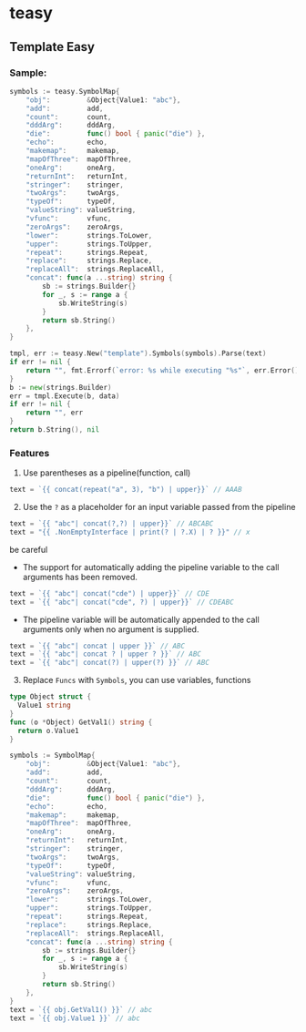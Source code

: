 # teasy
## Template Easy

### Sample:
```go
symbols := teasy.SymbolMap{
    "obj":         &Object{Value1: "abc"},
    "add":         add,
    "count":       count,
    "dddArg":      dddArg,
    "die":         func() bool { panic("die") },
    "echo":        echo,
    "makemap":     makemap,
    "mapOfThree":  mapOfThree,
    "oneArg":      oneArg,
    "returnInt":   returnInt,
    "stringer":    stringer,
    "twoArgs":     twoArgs,
    "typeOf":      typeOf,
    "valueString": valueString,
    "vfunc":       vfunc,
    "zeroArgs":    zeroArgs,
    "lower":       strings.ToLower,
    "upper":       strings.ToUpper,
    "repeat":      strings.Repeat,
    "replace":     strings.Replace,
    "replaceAll":  strings.ReplaceAll,
    "concat": func(a ...string) string {
        sb := strings.Builder{}
        for _, s := range a {
            sb.WriteString(s)
        }
        return sb.String()
    },
}

tmpl, err := teasy.New("template").Symbols(symbols).Parse(text)
if err != nil {
    return "", fmt.Errorf(`error: %s while executing "%s"`, err.Error(), tmpl.Name())
}
b := new(strings.Builder)
err = tmpl.Execute(b, data)
if err != nil {
    return "", err
}
return b.String(), nil

```
### Features

1. Use parentheses as a pipeline(function, call)
```go
text = `{{ concat(repeat("a", 3), "b") | upper}}` // AAAB
```
2. Use the `?` as a placeholder for an input variable passed from the pipeline
```go
text = `{{ "abc"| concat(?,?) | upper}}` // ABCABC
text = "{{ .NonEmptyInterface | print(? | ?.X) | ? }}" // x
```
be careful
  * The support for automatically adding the pipeline variable to the call arguments has been removed.
```go
text = `{{ "abc"| concat("cde") | upper}}` // CDE
text = `{{ "abc"| concat("cde", ?) | upper}}` // CDEABC
```

  * The pipeline variable will be automatically appended to the call arguments only when no argument is supplied.
```go
text = `{{ "abc"| concat | upper }}` // ABC
text = `{{ "abc"| concat ? | upper ? }}` // ABC
text = `{{ "abc"| concat(?) | upper(?) }}` // ABC
```

3. Replace `Funcs` with `Symbols`, you can use variables, functions
```go
type Object struct {
  Value1 string
}
func (o *Object) GetVal1() string {
  return o.Value1
}

symbols := SymbolMap{
    "obj":         &Object{Value1: "abc"},
    "add":         add,
    "count":       count,
    "dddArg":      dddArg,
    "die":         func() bool { panic("die") },
    "echo":        echo,
    "makemap":     makemap,
    "mapOfThree":  mapOfThree,
    "oneArg":      oneArg,
    "returnInt":   returnInt,
    "stringer":    stringer,
    "twoArgs":     twoArgs,
    "typeOf":      typeOf,
    "valueString": valueString,
    "vfunc":       vfunc,
    "zeroArgs":    zeroArgs,
    "lower":       strings.ToLower,
    "upper":       strings.ToUpper,
    "repeat":      strings.Repeat,
    "replace":     strings.Replace,
    "replaceAll":  strings.ReplaceAll,
    "concat": func(a ...string) string {
        sb := strings.Builder{}
        for _, s := range a {
            sb.WriteString(s)
        }
        return sb.String()
    },
}
text = `{{ obj.GetVal1() }}` // abc
text = `{{ obj.Value1 }}` // abc
```
